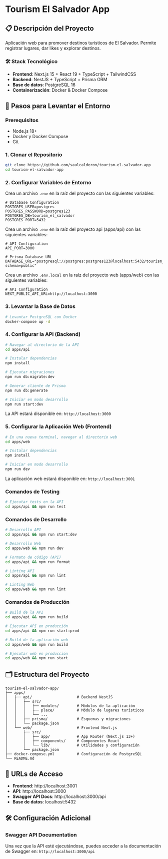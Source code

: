 # Tourism El Salvador App

## 📋 Descripción del Proyecto

Aplicación web para promover destinos turísticos de El Salvador. Permite registrar lugares, dar likes y explorar destinos.

### 🛠️ Stack Tecnológico

- **Frontend**: Next.js 15 + React 19 + TypeScript + TailwindCSS
- **Backend**: NestJS + TypeScript + Prisma ORM
- **Base de datos**: PostgreSQL 16
- **Containerización**: Docker & Docker Compose

## 🚀 Pasos para Levantar el Entorno

### Prerequisitos

- Node.js 18+ 
- Docker y Docker Compose
- Git

### 1. Clonar el Repositorio

```bash
git clone https://github.com/saulcalderon/tourism-el-salvador-app
cd tourism-el-salvador-app
```

### 2. Configurar Variables de Entorno

Crea un archivo `.env` en la raíz del proyecto con las siguientes variables:

```env
# Database Configuration
POSTGRES_USER=postgres
POSTGRES_PASSWORD=postgres123
POSTGRES_DB=tourism_el_salvador
POSTGRES_PORT=5432
```

Crea un archivo `.env` en la raíz del proyecto api (apps/api) con las siguientes variables:

```env
# API Configuration
API_PORT=3000

# Prisma Database URL
DATABASE_URL="postgresql://postgres:postgres123@localhost:5432/tourism_el_salvador?schema=public"
```

Crea un archivo `.env.local` en la raíz del proyecto web (apps/web) con las siguientes variables:

```env
# API Configuration
NEXT_PUBLIC_API_URL=http://localhost:3000
```

### 3. Levantar la Base de Datos

```bash
# Levantar PostgreSQL con Docker
docker-compose up -d
```

### 4. Configurar la API (Backend)

```bash
# Navegar al directorio de la API
cd apps/api

# Instalar dependencias
npm install

# Ejecutar migraciones
npm run db:migrate:dev

# Generar cliente de Prisma
npm run db:generate

# Iniciar en modo desarrollo
npm run start:dev
```

La API estará disponible en: `http://localhost:3000`

### 5. Configurar la Aplicación Web (Frontend)

```bash
# En una nueva terminal, navegar al directorio web
cd apps/web

# Instalar dependencias
npm install

# Iniciar en modo desarrollo
npm run dev
```

La aplicación web estará disponible en: `http://localhost:3001`

### Comandos de Testing

```bash
# Ejecutar tests en la API
cd apps/api && npm run test
```

### Comandos de Desarrollo

```bash
# Desarrollo API
cd apps/api && npm run start:dev

# Desarrollo Web
cd apps/web && npm run dev

# Formato de código (API)
cd apps/api && npm run format

# Linting API
cd apps/api && npm run lint

# Linting Web
cd apps/web && npm run lint
```

### Comandos de Producción

```bash
# Build de la API
cd apps/api && npm run build

# Ejecutar API en producción
cd apps/api && npm run start:prod

# Build de la aplicación web
cd apps/web && npm run build

# Ejecutar web en producción
cd apps/web && npm run start
```

## 🗂️ Estructura del Proyecto

```
tourism-el-salvador-app/
├── apps/
│   ├── api/                    # Backend NestJS
│   │   ├── src/
│   │   │   ├── modules/        # Módulos de la aplicación
│   │   │   ├── place/          # Módulo de lugares turísticos
│   │   │   └── ...
│   │   ├── prisma/             # Esquemas y migraciones
│   │   └── package.json
│   └── web/                    # Frontend Next.js
│       ├── src/
│       │   ├── app/            # App Router (Next.js 13+)
│       │   ├── components/     # Componentes React
│       │   └── lib/            # Utilidades y configuración
│       └── package.json
├── docker-compose.yml          # Configuración de PostgreSQL
└── README.md
```

## 🔧 URLs de Acceso

- **Frontend**: http://localhost:3001
- **API**: http://localhost:3000
- **Swagger API Docs**: http://localhost:3000/api
- **Base de datos**: localhost:5432

## 🛠️ Configuración Adicional

### Swagger API Documentation

Una vez que la API esté ejecutándose, puedes acceder a la documentación de Swagger en:
`http://localhost:3000/api`
